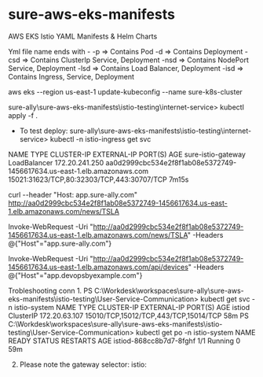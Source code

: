 # sure-aws-eks-manifests
AWS EKS Istio YAML Manifests &amp; Helm Charts

Yml file name ends with -
-p => Contains Pod
-d => Contains Deployment
-csd => Contains ClusterIp Service, Deployment
-nsd => Contains NodePort Service, Deployment
-lsd => Contains Load Balancer, Deployment
-isd => Contains Ingress, Service, Deployment

aws eks --region us-east-1 update-kubeconfig --name sure-k8s-cluster

sure-ally\sure-aws-eks-manifests\istio-testing\internet-service> kubectl apply -f .

- To test deploy:
sure-ally\sure-aws-eks-manifests\istio-testing\internet-service> kubectl -n istio-ingress get svc

NAME                 TYPE           CLUSTER-IP       EXTERNAL-IP                                                               PORT(S)                                      AGE
sure-istio-gateway   LoadBalancer   172.20.241.250   aa0d2999cbc534e2f8f1ab08e5372749-1456617634.us-east-1.elb.amazonaws.com   15021:31623/TCP,80:32303/TCP,443:30707/TCP   7m15s

curl --header "Host: app.sure-ally.com" http://aa0d2999cbc534e2f8f1ab08e5372749-1456617634.us-east-1.elb.amazonaws.com/news/TSLA

Invoke-WebRequest -Uri "http://aa0d2999cbc534e2f8f1ab08e5372749-1456617634.us-east-1.elb.amazonaws.com/news/TSLA" -Headers @{"Host"="app.sure-ally.com"}


Invoke-WebRequest -Uri "http://aa0d2999cbc534e2f8f1ab08e5372749-1456617634.us-east-1.elb.amazonaws.com/api/devices" -Headers @{"Host"="app.devopsbyexample.com"}




Trobleshooting conn
1.
PS C:\Workdesk\workspaces\sure-ally\sure-aws-eks-manifests\istio-testing\User-Service-Communication>  kubectl get svc -n istio-system
NAME     TYPE        CLUSTER-IP      EXTERNAL-IP   PORT(S)                                 AGE
istiod   ClusterIP   172.20.63.107   <none>        15010/TCP,15012/TCP,443/TCP,15014/TCP   58m
PS C:\Workdesk\workspaces\sure-ally\sure-aws-eks-manifests\istio-testing\User-Service-Communication> kubectl get po -n istio-system
NAME                      READY   STATUS    RESTARTS   AGE
istiod-868cc8b7d7-8fghf   1/1     Running   0          59m

2. Please note the gateway
selector:
    istio: 



